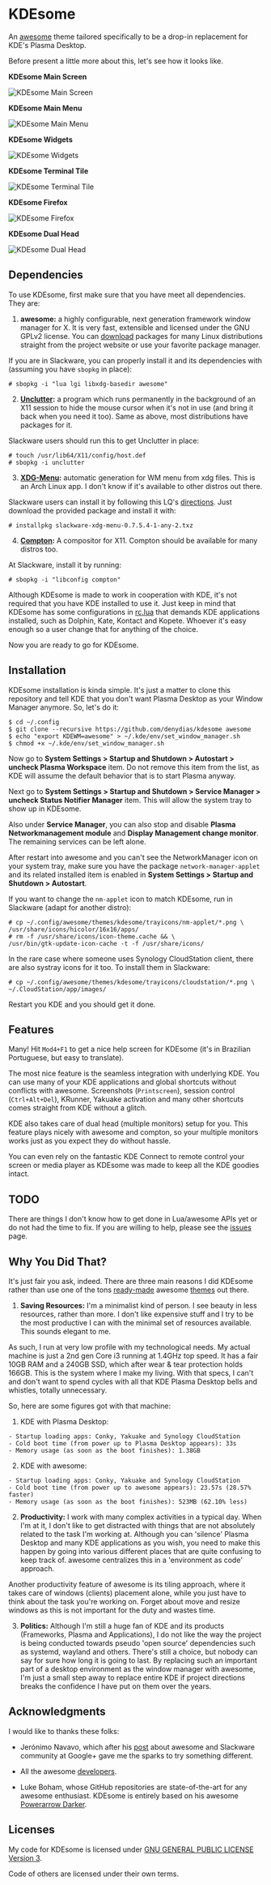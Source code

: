 # KDEsome

An [awesome](http://awesome.naquadah.org/) theme tailored specifically to be a drop-in replacement for KDE's Plasma Desktop.

Before present a little more about this, let's see how it looks like.

**KDEsome Main Screen**

![KDEsome Main Screen](https://raw.githubusercontent.com/denydias/kdesome/master/screenshots/1-kdesome.png)

**KDEsome Main Menu**

![KDEsome Main Menu](https://raw.githubusercontent.com/denydias/kdesome/master/screenshots/2-kdesome-menu.png)

**KDEsome Widgets**

![KDEsome Widgets](https://raw.githubusercontent.com/denydias/kdesome/master/screenshots/3-kdesome-widgets.png)

**KDEsome Terminal Tile**

![KDEsome Terminal Tile](https://raw.githubusercontent.com/denydias/kdesome/master/screenshots/4-kdesome-termtile.png)

**KDEsome Firefox**

![KDEsome Firefox](https://raw.githubusercontent.com/denydias/kdesome/master/screenshots/5-kdesome-firefox.png)

**KDEsome Dual Head**

![KDEsome Dual Head](https://raw.githubusercontent.com/denydias/kdesome/master/screenshots/6-kdesome-dualhead.png)

## Dependencies

To use KDEsome, first make sure that you have meet all dependencies. They are:

1. **awesome:** a highly configurable, next generation framework window manager for X. It is very fast, extensible and licensed under the GNU GPLv2 license. You can [download](http://awesome.naquadah.org/download/) packages for many Linux distributions straight from the project website or use your favorite package manager.

 If you are in Slackware, you can properly install it and its dependencies with (assuming you have `sbopkg` in place):

 ```console
 # sbopkg -i "lua lgi libxdg-basedir awesome"
 ```

2. **[Unclutter](http://unclutter.sourceforge.net/):** a program which runs permanently in the background of an X11 session to hide the mouse cursor when it's not in use (and bring it back when you need it too). Same as above, most distributions have packages for it.

 Slackware users should run this to get Unclutter in place:

 ```console
 # touch /usr/lib64/X11/config/host.def
 # sbopkg -i unclutter
 ```

3. **[XDG-Menu](https://www.archlinux.org/packages/community/any/archlinux-xdg-menu/):** automatic generation for WM menu from xdg files. This is an Arch Linux app. I don't know if it's available to other distros out there.

 Slackware users can install it by following this LQ's [directions](http://www.linuxquestions.org/questions/slackware-14/slackware-xdg-menus-925629/). Just download the provided package and install it with:

  ```console
  # installpkg slackware-xdg-menu-0.7.5.4-1-any-2.txz
  ```

4. **[Compton](https://github.com/chjj/compton):** A compositor for X11. Compton should be available for many distros too.

 At Slackware, install it by running:

 ```console
 # sbopkg -i "libconfig compton"
 ```

Although KDEsome is made to work in cooperation with KDE, it's not required that you have KDE installed to use it. Just keep in mind that KDEsome has some configurations in [rc.lua](https://github.com/denydias/kdesome/blob/master/rc.lua#L75) that demands KDE applications installed, such as Dolphin, Kate, Kontact and Kopete. Whoever it's easy enough so a user change that for anything of the choice.

Now you are ready to go for KDEsome.

## Installation

KDEsome installation is kinda simple. It's just a matter to clone this repository and tell KDE that you don't want Plasma Desktop as your Window Manager anymore. So, let's do it:

```console
$ cd ~/.config
$ git clone --recursive https://github.com/denydias/kdesome awesome
$ echo "export KDEWM=awesome" > ~/.kde/env/set_window_manager.sh
$ chmod +x ~/.kde/env/set_window_manager.sh
```

Now go to **System Settings > Startup and Shutdown > Autostart > uncheck Plasma Workspace** item. Do not remove this item from the list, as KDE will assume the default behavior that is to start Plasma anyway.

Next go to **System Settings > Startup and Shutdown > Service Manager > uncheck Status Notifier Manager** item. This will allow the system tray to show up in KDEsome.

Also under **Service Manager**, you can also stop and disable **Plasma Networkmanagement module** and **Display Management change monitor**. The remaining services can be left alone.

After restart into awesome and you can't see the NetworkManager icon on your system tray, make sure you have the package `network-manager-applet` and its related installed item is enabled in **System Settings > Startup and Shutdown > Autostart**.

If you want to change the `nm-applet` icon to match KDEsome, run in Slackware (adapt for another distro):

```console
# cp ~/.config/awesome/themes/kdesome/trayicons/nm-applet/*.png \
/usr/share/icons/hicolor/16x16/apps/
# rm -f /usr/share/icons/icon-theme.cache && \
/usr/bin/gtk-update-icon-cache -t -f /usr/share/icons/
```

In the rare case where someone uses Synology CloudStation client, there are also systray icons for it too. To install them in Slackware:

```console
# cp ~/.config/awesome/themes/kdesome/trayicons/cloudstation/*.png \
~/.CloudStation/app/images/
```

Restart you KDE and you should get it done.

## Features

Many! Hit `Mod4+F1` to get a nice help screen for KDEsome (it's in Brazilian Portuguese, but easy to translate).

The most nice feature is the seamless integration with underlying KDE. You can use many of your KDE applications and global shortcuts without conflicts with awesome. Screenshots (`Printscreen`), session control (`Ctrl+Alt+Del`), KRunner, Yakuake activation and many other shortcuts comes straight from KDE without a glitch.

KDE also takes care of dual head (multiple monitors) setup for you. This feature plays nicely with awesome and compton, so your multiple monitors works just as you expect they do without hassle.

You can even rely on the fantastic KDE Connect to remote control your screen or media player as KDEsome was made to keep all the KDE goodies intact.

## TODO

There are things I don't know how to get done in Lua/awesome APIs yet or do not had the time to fix. If you are willing to help, please see the [issues](/denydias/kdesome/issues) page.

## Why You Did That?

It's just fair you ask, indeed. There are three main reasons I did KDEsome rather than use one of the tons [ready-made](http://awesome.naquadah.org/wiki/User_Configuration_Files) awesome [themes](https://github.com/copycat-killer/awesome-copycats) out there.

1. **Saving Resources:** I'm a minimalist kind of person. I see beauty in less resources, rather than more. I don't like expensive stuff and I try to be the most productive I can with the minimal set of resources available. This sounds elegant to me.

 As such, I run at very low profile with my technological needs. My actual machine is just a 2nd gen Core i3 running at 1.4GHz top speed. It has a fair 10GB RAM and a 240GB SSD, which after wear & tear protection holds 166GB. This is the system where I make my living. With that specs, I can't and don't want to spend cycles with all that KDE Plasma Desktop bells and whistles, totally unnecessary.

 So, here are some figures got with that machine:

  1. KDE with Plasma Desktop:

    - Startup loading apps: Conky, Yakuake and Synology CloudStation
    - Cold boot time (from power up to Plasma Desktop appears): 33s
    - Memory usage (as soon as the boot finishes): 1.38GB

  2. KDE with awesome:

    - Startup loading apps: Conky, Yakuake and Synology CloudStation
    - Cold boot time (from power up to awesome appears): 23.57s (28.57% faster)
    - Memory usage (as soon as the boot finishes): 523MB (62.10% less)

2. **Productivity:** I work with many complex activities in a typical day. When I'm at it, I don't like to get distracted with things that are not absolutely related to the task I'm working at. Although you can 'silence' Plasma Desktop and many KDE applications as you wish, you need to make this happen by going into various different places that are quite confusing to keep track of. awesome centralizes this in a 'environment as code' approach.

 Another productivity feature of awesome is its tiling approach, where it takes care of windows (clients) placement alone, while you just have to think about the task you're working on. Forget about move and resize windows as this is not important for the duty and wastes time.

3. **Politics:** Although I'm still a huge fan of KDE and its products (Frameworks, Plasma and Applications), I do not like the way the project is being conducted towards pseudo 'open source' dependencies such as systemd, wayland and others. There's still a choice, but nobody can say for sure how long it is going to last. By replacing such an important part of a desktop environment as the window manager with awesome, I'm just a small step away to replace entire KDE if project directions breaks the confidence I have put on them over the years.

## Acknowledgments

I would like to thanks these folks:

- Jerónimo Navavo, which after his [post](https://plus.google.com/113723455617885553999/posts/CXNR7dEjVbU) about awesome and Slackware community at Google+ gave me the sparks to try something different.

- All the awesome [developers](http://awesome.naquadah.org/community/).

- Luke Boham, whose GitHub repositories are state-of-the-art for any awesome enthusiast. KDEsome is entirely based on his awesome [Powerarrow Darker](https://github.com/copycat-killer/awesome-copycats).

## Licenses

My code for KDEsome is licensed under [GNU GENERAL PUBLIC LICENSE Version 3](http://www.gnu.org/licenses/gpl-3.0.txt).

Code of others are licensed under their own terms.
